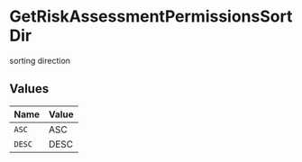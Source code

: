 # GetRiskAssessmentPermissionsSortDir

sorting direction


## Values

| Name   | Value  |
| ------ | ------ |
| `ASC`  | ASC    |
| `DESC` | DESC   |